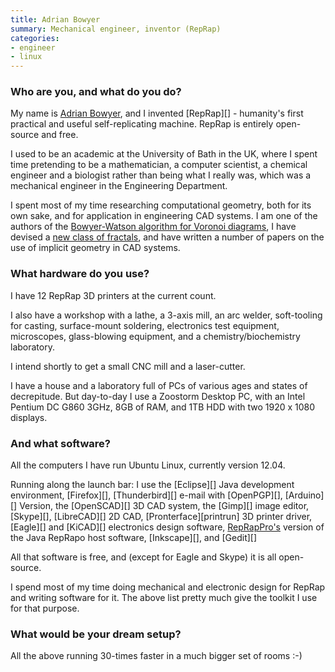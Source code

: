 ```yaml
---
title: Adrian Bowyer
summary: Mechanical engineer, inventor (RepRap)
categories:
- engineer
- linux
---
```


### Who are you, and what do you do?

My name is [Adrian Bowyer](http://adrianbowyer.net/ "Adrian's website."), and I invented [RepRap][] - humanity's first practical and useful self-replicating machine. RepRap is entirely open-source and free.

I used to be an academic at the University of Bath in the UK, where I spent time pretending to be a mathematician, a computer
scientist, a chemical engineer and a biologist rather than being what
I really was, which was a mechanical engineer in the Engineering
Department.

I spent most of my time researching computational geometry, both for
its own sake, and for application in engineering CAD systems. I am
one of the authors of the [Bowyer-Watson algorithm for Voronoi diagrams](http://comjnl.oxfordjournals.org/content/24/2/162 "An algorithm that Adrian helped invent."), I have devised a
[new class of fractals](http://www.adrianbowyer.net/web_images/bowyer_fractal.pdf "Adrian's PDF on his new fractal curve."), and have written a number of papers on the use of implicit geometry in CAD systems.

### What hardware do you use?

I have 12 RepRap 3D printers at the current count.

I also have a workshop with a lathe, a 3-axis mill, an arc welder, soft-tooling for casting, surface-mount soldering, electronics test equipment, microscopes, glass-blowing equipment, and a chemistry/biochemistry laboratory.

I intend shortly to get a small CNC mill and a laser-cutter.

I have a house and a laboratory full of PCs of various ages and states of decrepitude. But day-to-day I use a Zoostorm Desktop PC, with an Intel Pentium DC G860 3GHz, 8GB of RAM, and 1TB HDD with two 1920 x 1080 displays.

### And what software?

All the computers I have run Ubuntu Linux, currently version 12.04.

Running along the launch bar: I use the [Eclipse][] Java development environment, [Firefox][], [Thunderbird][] e-mail with [OpenPGP][], [Arduino][] Version, the [OpenSCAD][] 3D CAD system, the [Gimp][] image editor, [Skype][], [LibreCAD][] 2D CAD, [Pronterface][printrun] 3D printer driver, [Eagle][] and [KiCAD][] electronics design software, [RepRapPro's](https://github.com/reprappro "RepRap's GitHub account.") version of the Java RepRapo host software, [Inkscape][], and [Gedit][]

All that software is free, and (except for Eagle and Skype) it is all open-source.

I spend most of my time doing mechanical and electronic design for
RepRap and writing software for it. The above list pretty much give
the toolkit I use for that purpose.

### What would be your dream setup?

All the above running 30-times faster in a much bigger set of rooms :-)